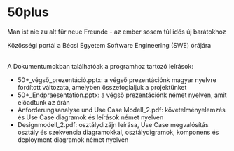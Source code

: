 # 50plus
Man ist nie zu alt für neue Freunde - az ember sosem túl idős új barátokhoz

Közösségi portál a Bécsi Egyetem Software Engineering (SWE) órájára
<br />
<br />

A Dokumentumokban találhatóak a programhoz tartozó leírások:
- 50+_végső_prezentáció.pptx: a végső prezentációnk magyar nyelvre fordított változata, amelyben összefoglaljuk a projektünket
- 50+_Endpraesentation.pptx: a végső prezentációnk német nyelven, amit előadtunk az órán
- Anforderungsanalyse und Use Case Modell_2.pdf: követelményelemzés és Use Case diagramok és leírások német nyelven
- Designmodell_2.pdf: osztálydizájn leírása, Use Case megvalósítás osztály és szekvencia diagramokkal, osztálydigramok, komponens és deployment diagramok német nyelven


